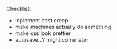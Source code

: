 Checklist:
- inplement cost creep
- make machines actually do something
- make css look prettier
- autosave...? might come later
